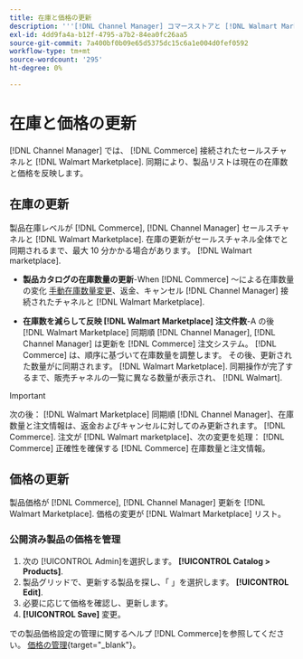 ```yaml
---
title: 在庫と価格の更新
description: '''[!DNL Channel Manager] コマースストアと [!DNL Walmart Marketplace] コマース管理者からセールスチャネルの運用を管理できます。'
exl-id: 4dd9fa4a-b12f-4795-a7b2-84ea0fc26aa5
source-git-commit: 7a400bf0b09e65d5375dc15c6a1e004d0fef0592
workflow-type: tm+mt
source-wordcount: '295'
ht-degree: 0%

---
```


# 在庫と価格の更新

[!DNL Channel Manager] では、 [!DNL Commerce] 接続されたセールスチャネルと [!DNL Walmart Marketplace]. 同期により、製品リストは現在の在庫数と価格を反映します。

## 在庫の更新

製品在庫レベルが [!DNL Commerce], [!DNL Channel Manager] セールスチャネルと [!DNL Walmart Marketplace]. 在庫の更新がセールスチャネル全体でと同期されるまで、最大 10 分かかる場合があります。 [!DNL Walmart marketplace].

* **製品カタログの在庫数量の更新**-When [!DNL Commerce] ～による在庫数量の変化 [手動在庫数量変更](https://docs.magento.com/user-guide/catalog/inventory-product-quantity.html)、返金、キャンセル [!DNL Channel Manager] 接続されたチャネルと [!DNL Walmart Marketplace].

* **在庫数を減らして反映 [!DNL Walmart Marketplace] 注文件数**-A の後 [!DNL Walmart Marketplace] 同期順 [!DNL Channel Manager], [!DNL Channel Manager] は更新を [!DNL Commerce] 注文システム。 [!DNL Commerce] は、順序に基づいて在庫数量を調整します。 その後、更新された数量がに同期されます。 [!DNL Walmart Marketplace]. 同期操作が完了するまで、販売チャネルの一覧に異なる数量が表示され、 [!DNL Walmart].

>[!IMPORTANT]
>
> 次の後： [!DNL Walmart Marketplace] 同期順 [!DNL Channel Manager]、在庫数量と注文情報は、返金およびキャンセルに対してのみ更新されます。 [!DNL Commerce]. 注文が [!DNL Walmart marketplace]、次の変更を処理： [!DNL Commerce] 正確性を確保する [!DNL Commerce] 在庫数量と注文情報。

## 価格の更新

製品価格が [!DNL Commerce], [!DNL Channel Manager] 更新を [!DNL Walmart Marketplace]. 価格の変更が [!DNL Walmart Marketplace] リスト。

### 公開済み製品の価格を管理

1. 次の [!UICONTROL Admin]を選択します。 **[!UICONTROL Catalog > Products]**.
1. 製品グリッドで、更新する製品を探し、「 」を選択します。 **[!UICONTROL Edit]**.
1. 必要に応じて価格を確認し、更新します。
1. **[!UICONTROL Save]** 変更。

での製品価格設定の管理に関するヘルプ [!DNL Commerce]を参照してください。 [価格の管理](https://docs.magento.com/user-guide/catalog/pricing.html){target=&quot;_blank&quot;}。
